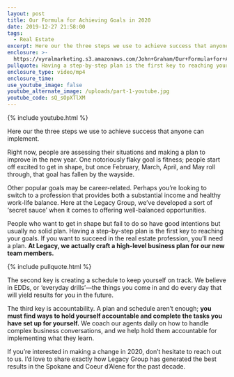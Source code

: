 ```yaml
---
layout: post
title: Our Formula for Achieving Goals in 2020
date: 2019-12-27 21:58:00
tags:
  - Real Estate
excerpt: Here our the three steps we use to achieve success that anyone can implement
enclosure: >-
  https://vyralmarketing.s3.amazonaws.com/John+Graham/Our+Formula+for+Achieving+Goals+in+2020.mp4
pullquote: Having a step-by-step plan is the first key to reaching your goals.
enclosure_type: video/mp4
enclosure_time:
use_youtube_image: false
youtube_alternate_image: /uploads/part-1-youtube.jpg
youtube_code: sQ_sOpXTlXM
---
```


{% include youtube.html %}

Here our the three steps we use to achieve success that anyone can implement.

Right now, people are assessing their situations and making a plan to improve in the new year. One notoriously flaky goal is fitness; people start off excited to get in shape, but once February, March, April, and May roll through, that goal has fallen by the wayside.&nbsp;

Other popular goals may be career-related. Perhaps you’re looking to switch to a profession that provides both a substantial income and healthy work-life balance. Here at the Legacy Group, we’ve developed a sort of ‘secret sauce’ when it comes to offering well-balanced opportunities.&nbsp;

People who want to get in shape but fail to do so have good intentions but usually no solid plan. Having a step-by-step plan is the first key to reaching your goals. If you want to succeed in the real estate profession, you’ll need a plan. **At Legacy, we actually craft a high-level business plan for our new team members.&nbsp;**

{% include pullquote.html %}

The second key is creating a schedule to keep yourself on track. We believe in EDDs, or ‘everyday drills’—the things you come in and do every day that will yield results for you in the future.&nbsp;

The third key is accountability. A plan and schedule aren’t enough; **you must find ways to hold yourself accountable and complete the tasks you have set up for yourself.** We coach our agents daily on how to handle complex business conversations, and we help hold them accountable for implementing what they learn.&nbsp;

If you’re interested in making a change in 2020, don’t hesitate to reach out to us. I’d love to share exactly how Legacy Group has generated the best results in the Spokane and Coeur d’Alene for the past decade.